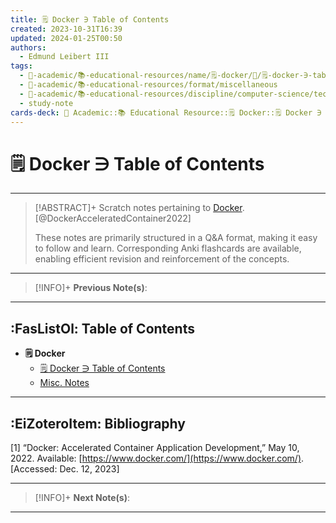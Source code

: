```yaml
---
title: 🗒️ Docker ∋ Table of Contents
created: 2023-10-31T16:39
updated: 2024-01-25T00:50
authors:
  - Edmund Leibert III
tags:
  - 🔴-academic/📚-educational-resources/name/🗒️-docker/🔖/🗒️-docker-∋-table-of-contents
  - 🔴-academic/📚-educational-resources/format/miscellaneous
  - 🔴-academic/📚-educational-resources/discipline/computer-science/technology/docker
  - study-note
cards-deck: 🔴 Academic::📚 Educational Resource::🗒️ Docker::🗒️ Docker ∋ Table of Contents
---
```


# 🗒️ Docker ∋ Table of Contents

---

> [!ABSTRACT]+ 
> Scratch notes pertaining to [Docker](https://www.docker.com/). [@DockerAcceleratedContainer2022] 
> 
> These notes are primarily structured in a Q&A format, making it easy to follow and learn. Corresponding Anki flashcards are available, enabling efficient revision and reinforcement of the concepts.

---

> [!INFO]+ 
> **Previous Note(s)**:
> 

---

## :FasListOl: Table of Contents

- **🗒️ Docker**
	- [🗒️ Docker ∋ Table of Contents](the-vault/src/🔴%20Academic/📚%20Educational%20Resources/🗒️%20Docker/🗒️%20Docker%20∋%20Table%20of%20Contents.md)
	- [Misc. Notes](the-vault/src/🔴%20Academic/📚%20Educational%20Resources/🗒️%20ESBuild/Misc.%20Notes.md)

---

## :EiZoteroItem: Bibliography

\[1\]
“Docker: Accelerated Container Application Development,” May 10, 2022. Available: [https://www.docker.com/](https://www.docker.com/). [Accessed: Dec. 12, 2023]

---

> [!INFO]+
> **Next Note(s)**:
> 

---
